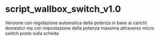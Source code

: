 # script_wallbox_switch_v1.0
Versione con regolazione automatica della potenza in base ai carichi domestici ma con impostazione della potenza massima attraverso micro switch posto sulla scheda
